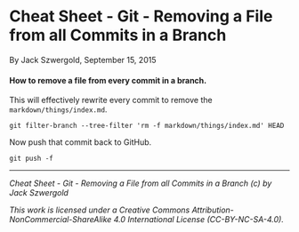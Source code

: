 # Cheat Sheet - Git - Removing a File from all Commits in a Branch

By Jack Szwergold, September 15, 2015

#### How to remove a file from every commit in a branch.

This will effectively rewrite every commit to remove the `markdown/things/index.md`.

    git filter-branch --tree-filter 'rm -f markdown/things/index.md' HEAD

Now push that commit back to GitHub.

    git push -f

***

*Cheat Sheet - Git - Removing a File from all Commits in a Branch (c) by Jack Szwergold*

*This work is licensed under a Creative Commons Attribution-NonCommercial-ShareAlike 4.0 International License (CC-BY-NC-SA-4.0).*

